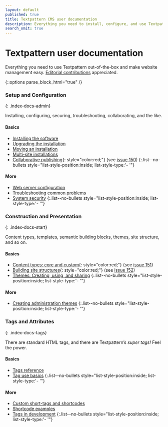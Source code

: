 ```yaml
---
layout: default
published: true
title: Textpattern CMS user documentation
description: Everything you need to install, configure, and use Textpattern out-of-the-box; build flexible and powerful websites; and make website management easy.
search_omit: true
---
```


# Textpattern user documentation

Everything you need to use Textpattern out-of-the-box and make website management easy. [Editorial contributions](https://github.com/textpattern/textpattern.github.io/blob/master/README.md) appreciated.

{::options parse_block_html="true" /}

<div class="layout-container index-docs">
<section class="layout-3col">

### Setup and Configuration
{: .index-docs-admin}

Installing, configuring, securing, troubleshooting, collaborating, and the like.

<section>

#### Basics

* [Installing the software](/setup/installing-the-software)
* [Upgrading the installation](/setup/upgrading-the-installation)
* [Moving an installation](/setup/moving-an-installation)
* [Multi-site installations](/setup/multi-site-installations)
* [Collaborative publishing](/setup/collaborative-publishing){: style="color:red;"} (see [issue 150](https://github.com/textpattern/textpattern.github.io/issues/150))
{:.list--no-bullets style="list-style-position:inside; list-style-type:'- '"}

</section>
<section>

#### More

* [Web server configuration](/setup/configuring-a-web-server-for-textpattern)
* [Troubleshooting common problems](/setup/troubleshooting-common-problems)
* [System security](/setup/system-security)
{:.list--no-bullets style="list-style-position:inside; list-style-type:'- '"}

</section>

</section>
<section class="layout-3col">

### Construction and Presentation
{: .index-docs-start}

Content types, templates, semantic building blocks, themes, site structure, and so on.

<section>

#### Basics

* [Content types: core and custom](/build/content-types){: style="color:red;"} (see [issue 151](https://github.com/textpattern/textpattern.github.io/issues/151))
* [Building site structures](/build/site-structures){: style="color:red;"} (see [issue 152](https://github.com/textpattern/textpattern.github.io/issues/152))
* [Themes: Creating, using, and sharing](/build/themes-creating-using-and-sharing)
{:.list--no-bullets style="list-style-position:inside; list-style-type:'- '"}

</section>
<section>

#### More

* [Creating administration themes](/build/creating-administration-themes)
{:.list--no-bullets style="list-style-position:inside; list-style-type:'- '"}

</section>

</section>
<section class="layout-3col">

### Tags and Attributes
{: .index-docs-tags}

There are standard HTML tags, and there are Textpattern’s *super tags!* Feel the power. 

<section>

#### Basics

* [Tags reference](/tags/)
* [Tag use basics](/tags/tag-basics/)
{:.list--no-bullets style="list-style-position:inside; list-style-type:'- '"}

</section>
<section>

#### More

* [Custom short-tags and shortcodes](/tags/shortcodes/custom-short-tags-and-shortcodes)
* [Shortcode examples](/tags/shortcodes/)
* [Tags in development](/tags/tags-in-development)
{:.list--no-bullets style="list-style-position:inside; list-style-type:'- '"}

</section>

</section>
</div>
